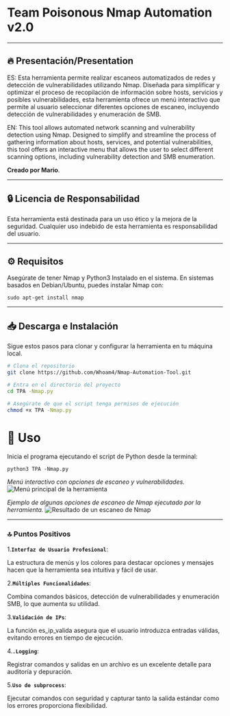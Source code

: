 # Team Poisonous Nmap Automation v2.0  

--------------------------------------------------------

## 🔥 Presentación/Presentation

ES: Esta herramienta permite realizar escaneos automatizados de redes y detección de vulnerabilidades utilizando Nmap. Diseñada para simplificar y optimizar el proceso de recopilación de información sobre hosts, servicios y posibles vulnerabilidades, esta herramienta ofrece un menú interactivo que permite al usuario seleccionar diferentes opciones de escaneo, incluyendo detección de vulnerabilidades y enumeración de SMB. 

EN: This tool allows automated network scanning and vulnerability detection using Nmap. Designed to simplify and streamline the process of gathering information about hosts, services, and potential vulnerabilities, this tool offers an interactive menu that allows the user to select different scanning options, including vulnerability detection and SMB enumeration.

**Creado por Mario**.

---

## 🔒 Licencia de Responsabilidad

Esta herramienta está destinada para un uso ético y la mejora de la seguridad. Cualquier uso indebido de esta herramienta es responsabilidad del usuario.

---

## ⚙️ Requisitos 

Asegúrate de tener Nmap y Python3 Instalado en el sistema. En sistemas basados en Debian/Ubuntu, puedes instalar Nmap con:
 
```sudo apt-get install nmap```

---

## 📥 Descarga e Instalación

Sigue estos pasos para clonar y configurar la herramienta en tu máquina local.

```bash
# Clona el repositorio
git clone https://github.com/Whoam4/Nmap-Automation-Tool.git

# Entra en el directorio del proyecto
cd TPA -Nmap.py

# Asegúrate de que el script tenga permisos de ejecución
chmod +x TPA -Nmap.py
```
# 🚀 Uso

Inicia el programa ejecutando el script de Python desde la terminal:

``` python3 TPA -Nmap.py ```

*Menú interactivo con opciones de escaneo y vulnerabilidades.*
![Menú principal de la herramienta](Exe1.PNG)

*Ejemplo de algunas opciones de escaneo de Nmap ejecutado por la herramienta.*
![Resultado de un escaneo de Nmap](Exe2.PNG)


---
### 🔝​ Puntos Positivos

1.**`Interfaz de Usuario Profesional`**:

La estructura de menús y los colores para destacar opciones y mensajes hacen que la herramienta sea intuitiva y fácil de usar.

2.**`Múltiples Funcionalidades`**:

Combina comandos básicos, detección de vulnerabilidades y enumeración SMB, lo que aumenta su utilidad.

3.**`Validación de IPs`**:

La función es_ip_valida asegura que el usuario introduzca entradas válidas, evitando errores en tiempo de ejecución.

4.**`.Logging`**:

Registrar comandos y salidas en un archivo es un excelente detalle para auditoría y depuración.

5.**`Uso de subprocess`**:

Ejecutar comandos con seguridad y capturar tanto la salida estándar como los errores proporciona flexibilidad.

